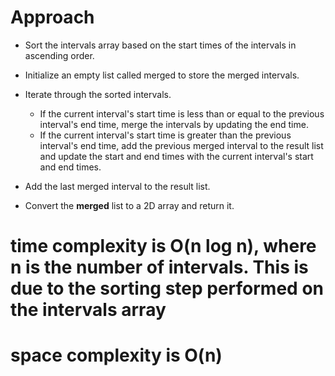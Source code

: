 # Approach
* Sort the intervals array based on the start times of the intervals in ascending order.
* Initialize an empty list called merged to store the merged intervals.
* Iterate through the sorted intervals.
  * If the current interval's start time is less than or equal to the previous interval's end time, merge the intervals by updating the end time.
  * If the current interval's start time is greater than the previous interval's end time, add the previous merged interval to the result list and update the start and end times with the current interval's start and end times.

* Add the last merged interval to the result list.
* Convert the **merged** list to a 2D array and return it.

#  time complexity is  O(n log n), where n is the number of intervals. This is due to the sorting step performed on the intervals array
#  space complexity is O(n)
